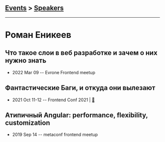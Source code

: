 ## [Events](../README.md) > [Speakers](../speakers.md)
---

# Роман Еникеев

## Что такое слои в веб разработке и зачем о них нужно знать
- 2022 Mar 09 -- Evrone Frontend meetup    
## Фантастические Баги, и откуда они вылезают
- 2021 Oct 11-12 -- Frontend Conf 2021  | [:notebook:](https://drive.google.com/file/d/1saJnKVvIuMN4vurNUEgnn8L2KdcyeMd4/view)  
## Атипичный Angular: performance, flexibility, customization
- 2019 Sep 14 -- metaconf frontend meetup    
